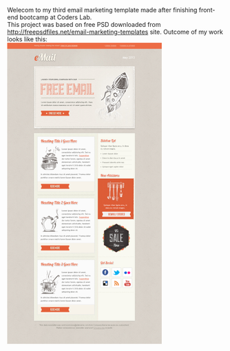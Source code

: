 Welecom to my third email marketing template made after finishing front-end bootcamp at Coders Lab.</br>
This project was based on free PSD downloaded from http://freepsdfiles.net/email-marketing-templates site. 
Outcome of my work looks like this:
</br>
<img height="700" src="/images/Newsletter_Template_1.jpg" />

